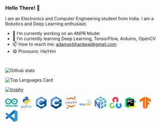 ### Hello There! 👋
I am an Electronics and Computer Engineering student from India. 
I am a Robotics and Deep Learning enthusiast.
<br>
- 🔭 I’m currently working on an ANPR Model
- 🌱 I’m currently learning Deep Learning, TensorFlow, Arduino, OpenCV
- 📫 How to reach me: adamaybhardwaj@gmail.com
- 😄 Pronouns: He/Him
</br>


![Github stats](https://github-readme-stats.vercel.app/api?username=AdamayB&theme=chartreuse-dark&show_icons=true&count_private=true)


![Top Languages Card](https://github-readme-stats.vercel.app/api/top-langs/?username=AdamayB&layout=compact&theme=chartreuse-dark)

[![trophy](https://github-profile-trophy.vercel.app/?username=AdamayB)](https://github.com/AdamayB/github-profile-trophy)


<div>
  <img src="https://github.com/devicons/devicon/blob/master/icons/arduino/arduino-original-wordmark.svg" title="Arduino" alt="Arduino" width="40" height="40"/>&nbsp;
  <img src="https://github.com/devicons/devicon/blob/master/icons/python/python-original-wordmark.svg" title="Python" alt="Python" width="40" height="40"/>&nbsp;
  <img src="https://github.com/devicons/devicon/blob/master/icons/c/c-original.svg" title="C" alt="C" width="40" height="40"/>&nbsp;
  <img src="https://github.com/devicons/devicon/blob/master/icons/cplusplus/cplusplus-original.svg" title="C++" alt="C++" width="40" height="40"/>&nbsp;
  <img src="https://github.com/devicons/devicon/blob/master/icons/jupyter/jupyter-original-wordmark.svg" title="Jupyter" alt="Jupyter" width="40" height="40"/>&nbsp;
  <img src="https://github.com/devicons/devicon/blob/master/icons/mysql/mysql-original-wordmark.svg" title="MySQL" alt="MySQL" width="40" height="40"/>&nbsp;
  <img src="https://github.com/devicons/devicon/blob/master/icons/numpy/numpy-original.svg"  title="NumPy" alt="NumPy" width="40" height="40"/>&nbsp;
  <img src="https://github.com/devicons/devicon/blob/master/icons/opencv/opencv-original.svg" title="OpenCV" alt="OpenCV" width="40" height="40"/>&nbsp;
  <img src="https://github.com/devicons/devicon/blob/master/icons/pycharm/pycharm-original.svg" title="PyCharm" alt="PyCharm" width="40" height="40"/>&nbsp;
  <img src="https://github.com/devicons/devicon/blob/master/icons/tensorflow/tensorflow-original.svg" title="TensorFlow" alt="TensorFlow" width="40" height="40"/>&nbsp;
  <img src="https://github.com/devicons/devicon/blob/master/icons/vscode/vscode-original.svg" title="VSCode"  alt="VSCode" width="40" height="40"/>&nbsp;
</div>




<p>
<img src="https://komarev.com/ghpvc/?username=AdamayB&style=flat-square&color=blue" alt=""/>
</p>
